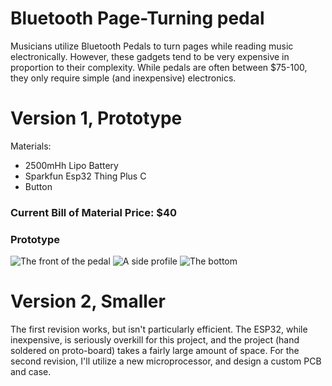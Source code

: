 # Bluetooth Page-Turning pedal
Musicians utilize Bluetooth Pedals to turn pages while reading music electronically. However, these gadgets tend to be very expensive in proportion to their complexity. While pedals are often between $75-100, they only require simple (and inexpensive) electronics.

#  Version 1, Prototype
Materials:
* 2500mHh Lipo Battery
* Sparkfun Esp32 Thing Plus C
* Button
### Current Bill of Material Price: $40
### Prototype
![The front of the pedal](/relative/path/to/img.jpg?raw=true "Optional Title")
![A side profile](/relative/path/to/img.jpg?raw=true "Optional Title")
![The bottom](/relative/path/to/img.jpg?raw=true "Optional Title")
# Version 2, Smaller
The first revision works, but isn't particularly efficient. The ESP32, while inexpensive, is seriously overkill for this project, and the project (hand soldered on proto-board) takes a fairly large amount of space. 
For the second revision, I'll utilize a new microprocessor, and design a custom PCB and case.

